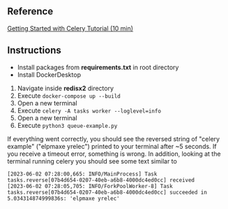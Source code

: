 ## Reference
[Getting Started with Celery Tutorial (10 min)](https://www.youtube.com/@prettyprinted)

## Instructions
- Install packages from **requirements.txt** in root directory
- Install DockerDesktop
1. Navigate inside **redisx2** directory
1. Execute `docker-compose up --build`
1. Open a new terminal
1. Execute `celery -A tasks worker --loglevel=info`
1. Open a new terminal
1. Execute `python3 queue-example.py`

If everything went correctly, you should see the reversed string of "celery example" ("elpmaxe yrelec") printed to your terminal after ~5 seconds. If you receive a timeout error, something is wrong. In addition, looking at the terminal running celery you should see some text similar to
```
[2023-06-02 07:28:00,665: INFO/MainProcess] Task tasks.reverse[07b4d654-0207-40eb-a6b8-4000dc4ed0cc] received
[2023-06-02 07:28:05,705: INFO/ForkPoolWorker-8] Task tasks.reverse[07b4d654-0207-40eb-a6b8-4000dc4ed0cc] succeeded in 5.034314874999836s: 'elpmaxe yrelec'
```


